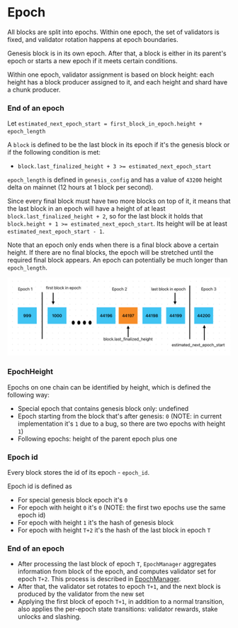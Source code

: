 # Epoch

All blocks are split into epochs. Within one epoch, the set of validators is fixed, and validator rotation
happens at epoch boundaries.

Genesis block is in its own epoch. After that, a block is either in its parent's epoch or
starts a new epoch if it meets certain conditions.

Within one epoch, validator assignment is based on block height: each height has a block producer assigned to it, and
each height and shard have a chunk producer.

### End of an epoch
Let `estimated_next_epoch_start = first_block_in_epoch.height + epoch_length`

A `block` is defined to be the last block in its epoch if it's the genesis block or if the following condition is met:
- `block.last_finalized_height + 3 >= estimated_next_epoch_start`

`epoch_length` is defined in `genesis_config` and has a value of `43200` height delta on mainnet (12 hours at 1 block per second).

Since every final block must have two more blocks on top of it, it means that the last block in an epoch will have a height of at least `block.last_finalized_height + 2`, so for the last block it holds that `block.height + 1 >= estimated_next_epoch_start`. Its height will be at least `estimated_next_epoch_start - 1`.

Note that an epoch only ends when there is a final block above a certain height. If there are no final blocks, the epoch will be stretched until the required final block appears. An epoch can potentially be much longer than `epoch_length`.

![Diagram of epoch end](epoch_end_diagram.png)

### EpochHeight
Epochs on one chain can be identified by height, which is defined the following way:
- Special epoch that contains genesis block only: undefined
- Epoch starting from the block that's after genesis: `0` (NOTE: in current implementation it's `1` due to a bug, so there are two epochs with height `1`)
- Following epochs: height of the parent epoch plus one

### Epoch id
Every block stores the id of its epoch - `epoch_id`.

Epoch id is defined as
- For special genesis block epoch it's `0`
- For epoch with height `0` it's `0` (NOTE: the first two epochs use the same epoch id)
- For epoch with height `1` it's the hash of genesis block 
- For epoch with height `T+2` it's the hash of the last block in epoch `T`

### End of an epoch
- After processing the last block of epoch `T`, `EpochManager` aggregates information from block of the epoch, and computes
validator set for epoch `T+2`. This process is described in [EpochManager](EpochManager.md).
- After that, the validator set rotates to epoch `T+1`, and the next block is produced by the validator from the new set
- Applying the first block of epoch `T+1`, in addition to a normal transition, also applies the per-epoch state transitions:
  validator rewards, stake unlocks and slashing.
